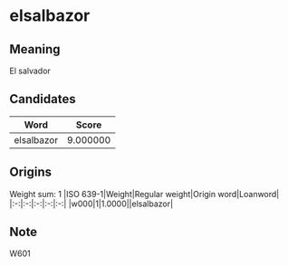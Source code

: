 # elsalbazor

## Meaning

El salvador

## Candidates

|Word|Score|
|:-:|:-:|
|elsalbazor|9.000000|

## Origins

Weight sum: 1
|ISO 639-1|Weight|Regular weight|Origin word|Loanword|
|:-:|:-:|:-:|:-:|:-:|
|w000|1|1.0000||elsalbazor|

## Note

W601
